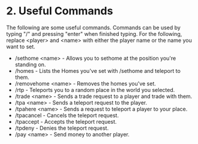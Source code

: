 # 2. Useful Commands

The following are some useful commands. Commands can be used by typing "/" and pressing "enter" when finished typing. For the following, replace \<player> and \<name> with either the player name or the name you want to set.

* /sethome \<name> - Allows you to sethome at the position you're standing on.&#x20;
* /homes - Lists the Homes you've set with /sethome and teleport to them.
* /removehome \<name> - Removes the homes you've set.
* /rtp - Teleports you to a random place in the world you selected.
* /trade \<name> - Sends a trade request to a player and trade with them.
* /tpa \<name> - Sends a teleport request to the player.
* /tpahere \<name> - Sends a request to teleport a player to your place.
* /tpacancel - Cancels the teleport request.
* /tpaccept - Accepts the teleport request.
* /tpdeny - Denies the teleport request.
* /pay \<name> - Send money to another player.
